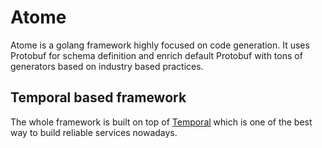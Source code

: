 # Atome

Atome is a golang framework highly focused on code generation. It uses Protobuf for schema definition and enrich default Protobuf with tons of generators 
based on industry based practices.


## Temporal based framework

The whole framework is built on top of [Temporal](https://temporal.io) which is one of the best way to build reliable services nowadays.
